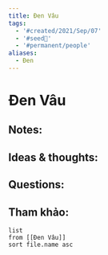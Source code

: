 ```yaml
---
title: Đen Vâu
tags:
  - '#created/2021/Sep/07'
  - '#seed🥜'
  - '#permanent/people'
aliases:
  - Đen
---
```

# Đen Vâu

## Notes:


## Ideas & thoughts:

## Questions:


## Tham khảo:
```dataview
list
from [[Đen Vâu]]
sort file.name asc
```